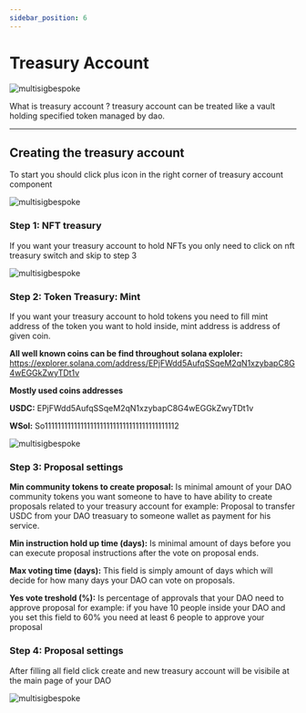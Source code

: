 ```yaml
---
sidebar_position: 6
---
```


# Treasury Account

![multisigbespoke](/img/multisig-DAO/treasuryAccount/vaults.png)

What is treasury account ? treasury account can be treated like a vault holding specified token managed by dao.

---

## Creating the treasury account

To start you should click plus icon in the right corner of treasury account component

![multisigbespoke](/img/multisig-DAO/treasuryAccount/vaults.png)

### Step 1: NFT treasury

If you want your treasury account to hold NFTs you only need to click on nft treasury switch and skip to step 3

![multisigbespoke](/img/multisig-DAO/treasuryAccount/nft.png)

### Step 2: Token Treasury: Mint

If you want your treasury account to hold tokens you need to fill mint address of the token you want to hold inside, mint address is address of given coin.

**All well known coins can be find throughout solana exploler:** https://explorer.solana.com/address/EPjFWdd5AufqSSqeM2qN1xzybapC8G4wEGGkZwyTDt1v

**Mostly used coins addresses**

**USDC:** EPjFWdd5AufqSSqeM2qN1xzybapC8G4wEGGkZwyTDt1v

**WSol:** So11111111111111111111111111111111111111112

![multisigbespoke](/img/multisig-DAO/treasuryAccount/usdc.png)

### Step 3: Proposal settings

**Min community tokens to create proposal:** Is minimal amount of your DAO community tokens you want someone to have to have ability to create proposals related to your treasury account for example: Proposal to transfer USDC from your DAO treasuary to someone wallet as payment for his service.

**Min instruction hold up time (days):** Is minimal amount of days before you can execute proposal instructions after the vote on proposal ends.

**Max voting time (days):** This field is simply amount of days which will decide for how many days your DAO can vote on proposals.

**Yes vote treshold (%):** Is percentage of approvals that your DAO need to approve proposal for example: if you have 10 people inside your DAO and you set this field to 60% you need at least 6 people to approve your proposal

### Step 4: Proposal settings

After filling all field click create and new treasury account will be visibile at the main page of your DAO

![multisigbespoke](/img/multisig-DAO/treasuryAccount/usdc.png)
